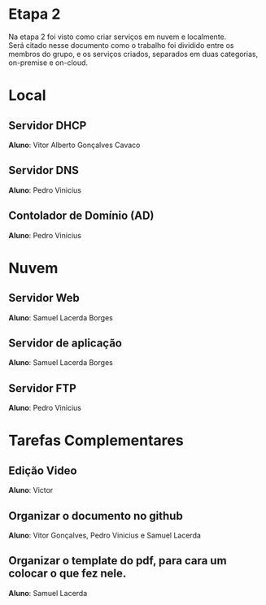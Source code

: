 # Etapa 2 

Na etapa 2 foi visto como criar serviços em nuvem e localmente. <br> 
Será citado nesse documento como o trabalho foi dividido entre os membros do grupo, e os serviços criados, separados em duas categorias, on-premise e on-cloud.

# Local 

## Servidor DHCP 
**Aluno**: Vitor Alberto Gonçalves Cavaco <br> 

## Servidor DNS
**Aluno**: Pedro Vinicius<br>

## Contolador de Domínio (AD)
**Aluno**: Pedro Vinicius<br>

# Nuvem 

## Servidor Web
**Aluno**: Samuel Lacerda Borges<br> 

## Servidor de aplicação
**Aluno**: Samuel Lacerda Borges<br> 

## Servidor FTP
**Aluno**: Pedro Vinicius<br>

# Tarefas Complementares

## Edição Video
**Aluno**: Victor<br>

## Organizar o documento no github
**Aluno**: Vitor Gonçalves, Pedro Vinicius e Samuel Lacerda<br>

## Organizar o template do pdf, para cara um colocar o que fez nele.
**Aluno**: Samuel Lacerda<br>

